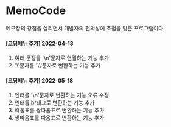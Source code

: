 # MemoCode
메모장의 강점을 살리면서 개발자의 편의성에 초점을 맞춘 프로그램이다.



#### [코딩메뉴 추가] 2022-04-13
1. 여러 문장을 '\n'문자로 연결하는 기능 추가
2. '\\'문자를 '\\\\'문자로 변환하는 기능 추가

#### [코딩메뉴 추가] 2022-05-18
1. 엔터를 '\n'문자로 변환하는 기능 오류 수정
2. 엔터를 br태그로 변환하는 기능 추가
3. 따옴표를 쌍따옴표로 변환하는 기능 추가
4. 쌍따옴표를 따옴표로 변환하는 기능 추가
